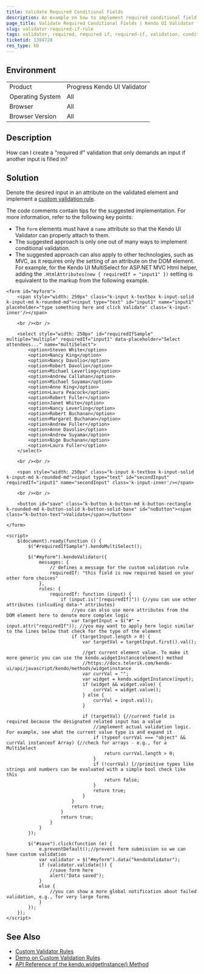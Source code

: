 ```yaml
---
title: Validate Required Conditional Fields
description: An example on how to implement required conditional field validation based on the value of another input on the form when working with the Kendo UI Validator.
page_title: Validate Required Conditional Fields | Kendo UI Validator for jQuery
slug: validator-required-if-rule
tags: validator, required, required if, required-if, validation, conditional
ticketid: 1384728
res_type: kb
---
```


## Environment

<table>
 <tr>
  <td>Product</td>
  <td>Progress Kendo UI Validator</td>
 </tr>
 <tr>
  <td>Operating System</td>
  <td>All</td>
 </tr>
 <tr>
  <td>Browser</td>
  <td>All</td>
 </tr>
 <tr>
  <td>Browser Version</td>
  <td>All</td>
 </tr>
</table>

## Description

How can I create a "required if" validation that only demands an input if another input is filled in?

## Solution

Denote the desired input in an attribute on the validated element and implement a [custom validation rule](https://docs.telerik.com/kendo-ui/controls/editors/validator/overview#custom-rules-for-validation).

The code comments contain tips for the suggested implementation. For more information, refer to the following key points:

* The `form` elements must have a `name` attribute so that the Kendo UI Validator can properly attach to them.
* The suggested approach is only one out of many ways to implement conditional validation.
* The suggested approach can also apply to other technologies, such as MVC, as it requires only the setting of an attribute on the DOM element. For example, for the Kendo UI MultiSelect for ASP.NET MVC Html helper, adding the `.HtmlAttributes(new { requiredIf = "input1" })` setting is equivalent to the markup from the following example.

```dojo
<form id="myform">
	<span style="width: 250px" class="k-input k-textbox k-input-solid k-input-md k-rounded-md"><input type="text" id="input1" name="input1" placeholder="type something here and click Validate" class='k-input-inner'/></span>

	<br /><br />

	<select style="width: 250px" id="requiredIfSample" multiple="multiple" requiredIf="input1" data-placeholder="Select attendees..." name="multiSelect">
		<option>Steven White</option>
		<option>Nancy King</option>
		<option>Nancy Davolio</option>
		<option>Robert Davolio</option>
		<option>Michael Leverling</option>
		<option>Andrew Callahan</option>
		<option>Michael Suyama</option>
		<option>Anne King</option>
		<option>Laura Peacock</option>
		<option>Robert Fuller</option>
		<option>Janet White</option>
		<option>Nancy Leverling</option>
		<option>Robert Buchanan</option>
		<option>Margaret Buchanan</option>
		<option>Andrew Fuller</option>
		<option>Anne Davolio</option>
		<option>Andrew Suyama</option>
		<option>Nige Buchanan</option>
		<option>Laura Fuller</option>
	</select>

	<br /><br />

	<span style="width: 250px" class="k-input k-textbox k-input-solid k-input-md k-rounded-md"><input type="text" id="secondInput" requiredIf="input1" name="secondInput" class='k-input-inner'/></span>

	<br /><br />

	<button id="save" class="k-button k-button-md k-button-rectangle k-rounded-md k-button-solid k-button-solid-base" id="noButton"><span class="k-button-text">Validate</span></button>

</form>

<script>
	$(document).ready(function () {
		$("#requiredIfSample").kendoMultiSelect();

		$("#myform").kendoValidator({
			messages: {
				// defines a message for the custom validation rule
				requiredIf: "this field is now required based on your other form choices"
			},
			rules: {
				requiredIf: function (input) {
					if (input.is("[requiredIf]")) {//you can use other attributes (inlcuding data-* attributes)
						//you can also use more attributes from the DOM element here to denote more complex logic
						var targetInput = $("#" + input.attr("requiredIf")); //you may want to apply here logic similar to the lines below that check for the type of the element
						if (targetInput.length > 0) {
							var targetVal = targetInput.first().val();

							//get current element value. To make it more generic you can use the kendo.widgetInstance(element) method
							//https://docs.telerik.com/kendo-ui/api/javascript/kendo/methods/widgetinstance
							var currVal = "";
							var widget = kendo.widgetInstance(input);
							if (widget && widget.value) {
								currVal = widget.value();
							} else {
								currVal = input.val();
							}

							if (targetVal) {//current field is required because the designated related input has a value
								//implement actual validation logic. For example, see what the current value type is and expand it
								if (typeof currVal === "object" && currVal instanceof Array) {//check for arrays - e.g., for a MultiSelect
									return currVal.length > 0;
								}
								if (!currVal) {//primitive types like strings and numbers can be evaluated with a simple bool check like this
									return false;
								}
								return true;
							}
						}
						return true;
					}
					return true;
				}
			}
		});

		$("#save").click(function (e) {
			e.preventDefault();//prevent form submission so we can have custom validation
			var validator = $("#myform").data("kendoValidator");
			if (validator.validate()) {
				//save form here
				alert("Data saved");
			}
			else {
				//you can show a more global notification about failed validation, e.g., for very large forms
			}
		});
	});
</script>
```

## See Also

* [Custom Validator Rules](https://docs.telerik.com/kendo-ui/controls/editors/validator/overview#custom-rules-for-validation)
* [Demo on Custom Validation Rules](https://demos.telerik.com/kendo-ui/validator/custom-validation)
* [API Reference of the kendo.widgetInstance() Method](https://docs.telerik.com/kendo-ui/api/javascript/kendo/methods/widgetinstance)

